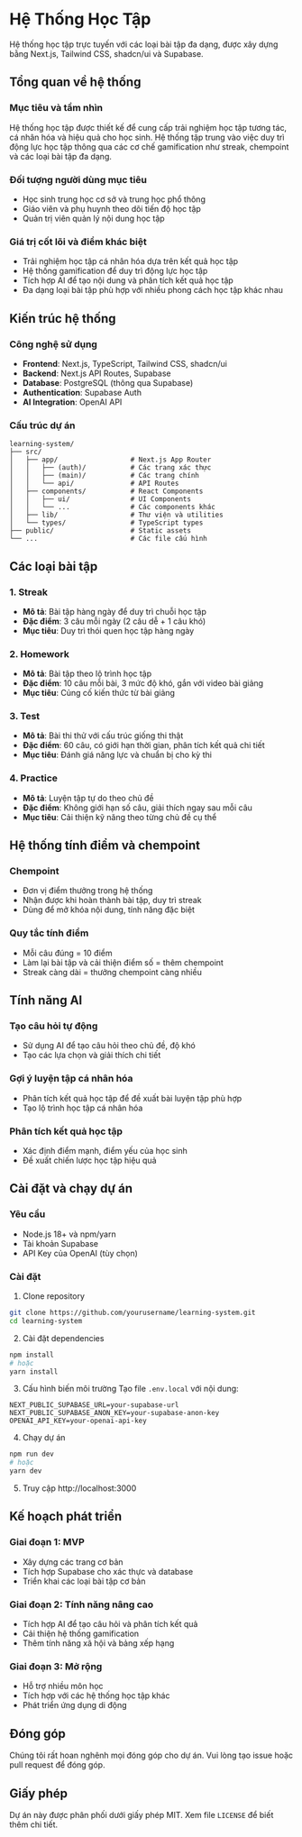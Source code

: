 # Hệ Thống Học Tập

Hệ thống học tập trực tuyến với các loại bài tập đa dạng, được xây dựng bằng Next.js, Tailwind CSS, shadcn/ui và Supabase.

## Tổng quan về hệ thống

### Mục tiêu và tầm nhìn
Hệ thống học tập được thiết kế để cung cấp trải nghiệm học tập tương tác, cá nhân hóa và hiệu quả cho học sinh. Hệ thống tập trung vào việc duy trì động lực học tập thông qua các cơ chế gamification như streak, chempoint và các loại bài tập đa dạng.

### Đối tượng người dùng mục tiêu
- Học sinh trung học cơ sở và trung học phổ thông
- Giáo viên và phụ huynh theo dõi tiến độ học tập
- Quản trị viên quản lý nội dung học tập

### Giá trị cốt lõi và điểm khác biệt
- Trải nghiệm học tập cá nhân hóa dựa trên kết quả học tập
- Hệ thống gamification để duy trì động lực học tập
- Tích hợp AI để tạo nội dung và phân tích kết quả học tập
- Đa dạng loại bài tập phù hợp với nhiều phong cách học tập khác nhau

## Kiến trúc hệ thống

### Công nghệ sử dụng
- **Frontend**: Next.js, TypeScript, Tailwind CSS, shadcn/ui
- **Backend**: Next.js API Routes, Supabase
- **Database**: PostgreSQL (thông qua Supabase)
- **Authentication**: Supabase Auth
- **AI Integration**: OpenAI API

### Cấu trúc dự án
```
learning-system/
├── src/
│   ├── app/                  # Next.js App Router
│   │   ├── (auth)/           # Các trang xác thực
│   │   ├── (main)/           # Các trang chính
│   │   └── api/              # API Routes
│   ├── components/           # React Components
│   │   ├── ui/               # UI Components
│   │   └── ...               # Các components khác
│   ├── lib/                  # Thư viện và utilities
│   └── types/                # TypeScript types
├── public/                   # Static assets
└── ...                       # Các file cấu hình
```

## Các loại bài tập

### 1. Streak
- **Mô tả**: Bài tập hàng ngày để duy trì chuỗi học tập
- **Đặc điểm**: 3 câu mỗi ngày (2 câu dễ + 1 câu khó)
- **Mục tiêu**: Duy trì thói quen học tập hàng ngày

### 2. Homework
- **Mô tả**: Bài tập theo lộ trình học tập
- **Đặc điểm**: 10 câu mỗi bài, 3 mức độ khó, gắn với video bài giảng
- **Mục tiêu**: Củng cố kiến thức từ bài giảng

### 3. Test
- **Mô tả**: Bài thi thử với cấu trúc giống thi thật
- **Đặc điểm**: 60 câu, có giới hạn thời gian, phân tích kết quả chi tiết
- **Mục tiêu**: Đánh giá năng lực và chuẩn bị cho kỳ thi

### 4. Practice
- **Mô tả**: Luyện tập tự do theo chủ đề
- **Đặc điểm**: Không giới hạn số câu, giải thích ngay sau mỗi câu
- **Mục tiêu**: Cải thiện kỹ năng theo từng chủ đề cụ thể

## Hệ thống tính điểm và chempoint

### Chempoint
- Đơn vị điểm thưởng trong hệ thống
- Nhận được khi hoàn thành bài tập, duy trì streak
- Dùng để mở khóa nội dung, tính năng đặc biệt

### Quy tắc tính điểm
- Mỗi câu đúng = 10 điểm
- Làm lại bài tập và cải thiện điểm số = thêm chempoint
- Streak càng dài = thưởng chempoint càng nhiều

## Tính năng AI

### Tạo câu hỏi tự động
- Sử dụng AI để tạo câu hỏi theo chủ đề, độ khó
- Tạo các lựa chọn và giải thích chi tiết

### Gợi ý luyện tập cá nhân hóa
- Phân tích kết quả học tập để đề xuất bài luyện tập phù hợp
- Tạo lộ trình học tập cá nhân hóa

### Phân tích kết quả học tập
- Xác định điểm mạnh, điểm yếu của học sinh
- Đề xuất chiến lược học tập hiệu quả

## Cài đặt và chạy dự án

### Yêu cầu
- Node.js 18+ và npm/yarn
- Tài khoản Supabase
- API Key của OpenAI (tùy chọn)

### Cài đặt
1. Clone repository
```bash
git clone https://github.com/yourusername/learning-system.git
cd learning-system
```

2. Cài đặt dependencies
```bash
npm install
# hoặc
yarn install
```

3. Cấu hình biến môi trường
Tạo file `.env.local` với nội dung:
```
NEXT_PUBLIC_SUPABASE_URL=your-supabase-url
NEXT_PUBLIC_SUPABASE_ANON_KEY=your-supabase-anon-key
OPENAI_API_KEY=your-openai-api-key
```

4. Chạy dự án
```bash
npm run dev
# hoặc
yarn dev
```

5. Truy cập http://localhost:3000

## Kế hoạch phát triển

### Giai đoạn 1: MVP
- Xây dựng các trang cơ bản
- Tích hợp Supabase cho xác thực và database
- Triển khai các loại bài tập cơ bản

### Giai đoạn 2: Tính năng nâng cao
- Tích hợp AI để tạo câu hỏi và phân tích kết quả
- Cải thiện hệ thống gamification
- Thêm tính năng xã hội và bảng xếp hạng

### Giai đoạn 3: Mở rộng
- Hỗ trợ nhiều môn học
- Tích hợp với các hệ thống học tập khác
- Phát triển ứng dụng di động

## Đóng góp

Chúng tôi rất hoan nghênh mọi đóng góp cho dự án. Vui lòng tạo issue hoặc pull request để đóng góp.

## Giấy phép

Dự án này được phân phối dưới giấy phép MIT. Xem file `LICENSE` để biết thêm chi tiết.

